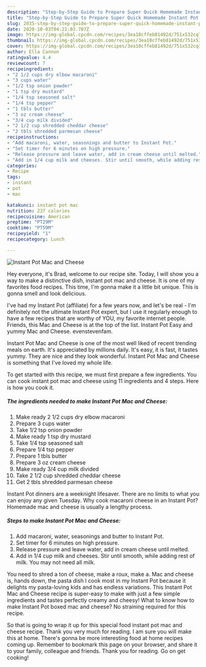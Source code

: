 ```yaml
---
description: "Step-by-Step Guide to Prepare Super Quick Homemade Instant Pot Mac and Cheese"
title: "Step-by-Step Guide to Prepare Super Quick Homemade Instant Pot Mac and Cheese"
slug: 2035-step-by-step-guide-to-prepare-super-quick-homemade-instant-pot-mac-and-cheese
date: 2020-10-03T04:21:03.707Z
image: https://img-global.cpcdn.com/recipes/3ea10cffeb81492d/751x532cq70/instant-pot-mac-and-cheese-recipe-main-photo.jpg
thumbnail: https://img-global.cpcdn.com/recipes/3ea10cffeb81492d/751x532cq70/instant-pot-mac-and-cheese-recipe-main-photo.jpg
cover: https://img-global.cpcdn.com/recipes/3ea10cffeb81492d/751x532cq70/instant-pot-mac-and-cheese-recipe-main-photo.jpg
author: Ella Cannon
ratingvalue: 4.4
reviewcount: 7
recipeingredient:
- "2 1/2 cups dry elbow macaroni"
- "3 cups water"
- "1/2 tsp onion powder"
- "1 tsp dry mustard"
- "1/4 tsp seasoned salt"
- "1/4 tsp pepper"
- "1 tbls butter"
- "3 oz cream cheese"
- "3/4 cup milk divided"
- "2 1/2 cup shredded cheddar cheese"
- "2 tbls shredded parmesan cheese"
recipeinstructions:
- "Add macaroni, water, seasonings and butter to Instant Pot."
- "Set timer for 6 minutes on high pressure."
- "Release pressure and leave water, add in cream cheese until melted."
- "Add in 1/4 cup milk and cheeses. Stir until smooth, while adding rest of milk. You may not need all milk."
categories:
- Recipe
tags:
- instant
- pot
- mac

katakunci: instant pot mac 
nutrition: 237 calories
recipecuisine: American
preptime: "PT29M"
cooktime: "PT59M"
recipeyield: "1"
recipecategory: Lunch

---
```



![Instant Pot Mac and Cheese](https://img-global.cpcdn.com/recipes/3ea10cffeb81492d/751x532cq70/instant-pot-mac-and-cheese-recipe-main-photo.jpg)

Hey everyone, it's Brad, welcome to our recipe site. Today, I will show you a way to make a distinctive dish, instant pot mac and cheese. It is one of my favorites food recipes. This time, I'm gonna make it a little bit unique. This is gonna smell and look delicious.

I&#39;ve had my Instant Pot (affiliate) for a few years now, and let&#39;s be real - I&#39;m definitely not the ultimate Instant Pot expert, but I use it regularly enough to have a few recipes that are worthy of YOU, my favorite internet people. Friends, this Mac and Cheese is at the top of the list. Instant Pot Easy and yummy Mac and Cheese. evenstevenfam.

Instant Pot Mac and Cheese is one of the most well liked of recent trending meals on earth. It's appreciated by millions daily. It's easy, it is fast, it tastes yummy. They are nice and they look wonderful. Instant Pot Mac and Cheese is something that I've loved my whole life.


To get started with this recipe, we must first prepare a few ingredients. You can cook instant pot mac and cheese using 11 ingredients and 4 steps. Here is how you cook it.

<!--inarticleads1-->

##### The ingredients needed to make Instant Pot Mac and Cheese:

1. Make ready 2 1/2 cups dry elbow macaroni
1. Prepare 3 cups water
1. Take 1/2 tsp onion powder
1. Make ready 1 tsp dry mustard
1. Take 1/4 tsp seasoned salt
1. Prepare 1/4 tsp pepper
1. Prepare 1 tbls butter
1. Prepare 3 oz cream cheese
1. Make ready 3/4 cup milk divided
1. Take 2 1/2 cup shredded cheddar cheese
1. Get 2 tbls shredded parmesan cheese


Instant Pot dinners are a weeknight lifesaver. There are no limits to what you can enjoy any given Tuesday. Why cook macaroni cheese in an Instant Pot? Homemade mac and cheese is usually a lengthy process. 

<!--inarticleads2-->

##### Steps to make Instant Pot Mac and Cheese:

1. Add macaroni, water, seasonings and butter to Instant Pot.
1. Set timer for 6 minutes on high pressure.
1. Release pressure and leave water, add in cream cheese until melted.
1. Add in 1/4 cup milk and cheeses. Stir until smooth, while adding rest of milk. You may not need all milk.


You need to shred a ton of cheese, make a roux, make a. Mac and cheese is, hands down, the pasta dish I cook most in my Instant Pot because it delights my pasta-loving kids and has endless variations. This Instant Pot Mac and Cheese recipe is super-easy to make with just a few simple ingredients and tastes perfectly creamy and cheesy! What to know how to make Instant Pot boxed mac and cheese? No straining required for this recipe. 

So that is going to wrap it up for this special food instant pot mac and cheese recipe. Thank you very much for reading. I am sure you will make this at home. There's gonna be more interesting food at home recipes coming up. Remember to bookmark this page on your browser, and share it to your family, colleague and friends. Thank you for reading. Go on get cooking!
